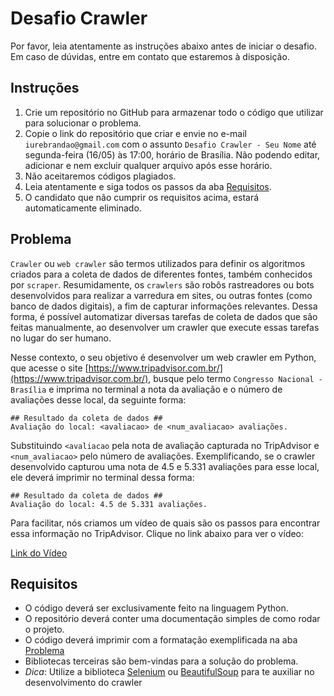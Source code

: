 # Desafio Crawler

Por favor, leia atentamente as instruções abaixo antes de iniciar o desafio. Em caso de dúvidas, entre em contato que estaremos à disposição.

## Instruções

1. Crie um repositório no GitHub para armazenar todo o código que utilizar para solucionar o problema. 
2. Copie o link do repositório que criar e envie no e-mail `iurebrandao@gmail.com` com o assunto `Desafio Crawler - Seu Nome` até segunda-feira (16/05) às 17:00, horário de Brasília. Não podendo editar, adicionar e nem excluir qualquer arquivo após esse horário. 
3. Não aceitaremos códigos plagiados.
4. Leia atentamente e siga todos os passos da aba [Requisitos](#requisitos).
5. O candidato que não cumprir os requisitos acima, estará automaticamente eliminado.

## Problema

`Crawler` ou `web crawler` são termos utilizados para definir os algoritmos criados para a coleta de dados de diferentes fontes, também conhecidos por `scraper`. Resumidamente, os `crawlers` são robôs rastreadores ou bots desenvolvidos para realizar a varredura em sites, ou outras fontes (como banco de dados digitais), a fim de capturar informações relevantes. Dessa forma, é possível automatizar diversas tarefas de coleta de dados que são feitas manualmente, ao desenvolver um crawler que execute essas tarefas no lugar do ser humano. 

Nesse contexto, o seu objetivo é desenvolver um web crawler em Python, que acesse o site [https://www.tripadvisor.com.br/](https://www.tripadvisor.com.br/), busque pelo termo `Congresso Nacional - Brasília` e imprima no terminal a nota da avaliação e o número de avaliações desse local, da seguinte forma:

```
## Resultado da coleta de dados ##
Avaliação do local: <avaliacao> de <num_avaliacao> avaliações.
```
Substituindo `<avaliacao` pela nota de avaliação capturada no TripAdvisor e `<num_avaliacao>` pelo número de avaliações. 
Exemplificando, se o crawler desenvolvido capturou uma nota de 4.5 e 5.331 avaliações para esse local, ele deverá imprimir no terminal dessa forma:
```
## Resultado da coleta de dados ##
Avaliação do local: 4.5 de 5.331 avaliações.
```

Para facilitar, nós criamos um vídeo de quais são os passos para encontrar essa informação no TripAdvisor. Clique no link abaixo para ver o vídeo:

[Link do Vídeo](https://drive.google.com/file/d/1nQjPGps8obOJIMGr_i7G5TWvIMta_1kV/view)


## Requisitos

- O código deverá ser exclusivamente feito na linguagem Python.
- O repositório deverá conter uma documentação simples de como rodar o projeto.
- O código deverá imprimir com a formatação exemplificada na aba [Problema](#problema)
- Bibliotecas terceiras são bem-vindas para a solução do problema.
- *Dica*: Utilize a biblioteca [Selenium](https://selenium-python.readthedocs.io/) ou [BeautifulSoup](https://beautiful-soup-4.readthedocs.io/en/latest/) para te auxiliar no desenvolvimento do crawler
